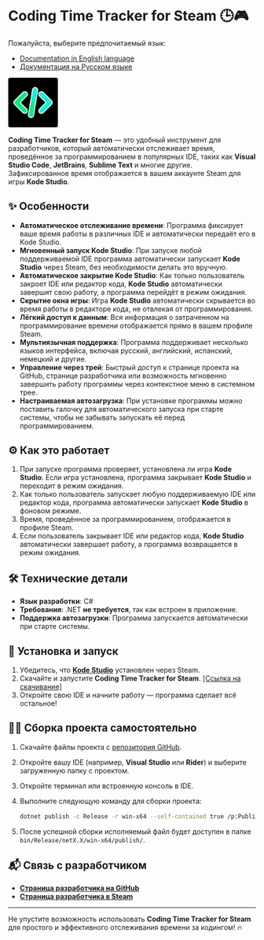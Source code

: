 # Coding Time Tracker for Steam 🕒🎮

Пожалуйста, выберите предпочитаемый язык:

- [Documentation in English language](README.md)
- [Документация на Русском языке](README.ru.md)

<img src="/Resources/codePreview.png" alt="Logotype" width="20%">

**Coding Time Tracker for Steam** — это удобный инструмент для разработчиков, который автоматически отслеживает время, проведённое за программированием в популярных IDE, таких как **Visual Studio Code**, **JetBrains**, **Sublime Text** и многие другие.  
Зафиксированное время отображается в вашем аккаунте Steam для игры **Kode Studio**.

## ✨ Особенности

- **Автоматическое отслеживание времени**: Программа фиксирует ваше время работы в различных IDE и автоматически передаёт его в Kode Studio.
- **Мгновенный запуск Kode Studio**: При запуске любой поддерживаемой IDE программа автоматически запускает **Kode Studio** через Steam, без необходимости делать это вручную.
- **Автоматическое закрытие Kode Studio**: Как только пользователь закроет IDE или редактор кода, **Kode Studio** автоматически завершит свою работу, а программа перейдёт в режим ожидания.
- **Скрытие окна игры**: Игра **Kode Studio** автоматически скрывается во время работы в редакторе кода, не отвлекая от программирования.
- **Лёгкий доступ к данным**: Вся информация о затраченном на программирование времени отображается прямо в вашем профиле Steam.
- **Мультиязычная поддержка**: Программа поддерживает несколько языков интерфейса, включая русский, английский, испанский, немецкий и другие.
- **Управление через трей**: Быстрый доступ к странице проекта на GitHub, странице разработчика или возможность мгновенно завершить работу программы через контекстное меню в системном трее.
- **Настраиваемая автозагрузка**: При установке программы можно поставить галочку для автоматического запуска при старте системы, чтобы не забывать запускать её перед программированием.

## ⚙️ Как это работает

1. При запуске программа проверяет, установлена ли игра **Kode Studio**. Если игра установлена, программа закрывает **Kode Studio** и переходит в режим ожидания.
2. Как только пользователь запускает любую поддерживаемую IDE или редактор кода, программа автоматически запускает **Kode Studio** в фоновом режиме.
3. Время, проведённое за программированием, отображается в профиле Steam.
4. Если пользователь закрывает IDE или редактор кода, **Kode Studio** автоматически завершает работу, а программа возвращается в режим ожидания.

## 🛠️ Технические детали

- **Язык разработки**: C#
- **Требования**: .NET **не требуется**, так как встроен в приложение.
- **Поддержка автозагрузки**: Программа запускается автоматически при старте системы.

## 🚀 Установка и запуск

1. Убедитесь, что [**Kode Studio**](https://store.steampowered.com/app/779260/) установлен через Steam.
2. Скачайте и запустите **Coding Time Tracker for Steam**. [[Ссылка на скачивание]](https://github.com/Chelovedus/Coding-Time-Tracker-For-Steam/releases/download/Release/CodingTimeTrackerForSteam_Installer.exe)
3. Откройте свою IDE и начните работу — программа сделает всё остальное!

## 🧑‍💻 Сборка проекта самостоятельно

1. Скачайте файлы проекта с [репозитория GitHub](https://github.com/Chelovedus/Coding-Time-Tracker-For-Steam/archive/refs/tags/Release.zip).
2. Откройте вашу IDE (например, **Visual Studio** или **Rider**) и выберите загруженную папку с проектом.
3. Откройте терминал или встроенную консоль в IDE.
4. Выполните следующую команду для сборки проекта:

    ```bash
    dotnet publish -c Release -r win-x64 --self-contained true /p:PublishSingleFile=true /p:EnableCompressionInSingleFile=true
    ```

5. После успешной сборки исполняемый файл будет доступен в папке `bin/Release/netX.X/win-x64/publish/`.

## 📬 Связь с разработчиком

- **[Страница разработчика на GitHub](https://github.com/Chelovedus/Coding-Time-Tracker-For-Steam/archive/refs/tags/Release.zip)**
- **[Страница разработчика в Steam](https://steamcommunity.com/id/superfrost/)**
---

Не упустите возможность использовать **Coding Time Tracker for Steam** для простого и эффективного отслеживания времени за кодингом! 🔥
